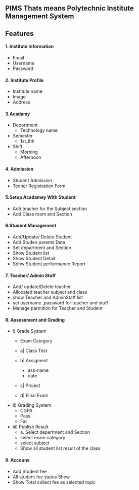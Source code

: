 ## PIMS Thats means Polytechnic Institute Management System

## Features 
#### 1. Institute Information
- Email
- Username
- Password
#### 2. Institute Profile 
- Institute name
- Image
- Address

#### 3.Acadamy 
- Department
  - Technology name
- Semester
  - 1st_8th
- Shift 
  - Morning 
  - Afternoon
  
#### 4. Admission
- Student Admission
- Techer Registration Form

#### 5.Setup Acadamey With Student
- Add teacher for the Subject section
- Add Class room and Section
#### 6.Student Management 
 - Add/Update/ Delete Student 
 - Add Studen parents Data
 - Set department and  Section
 - Show Student list
 - Show Student Detail
 - Sohw Student performance Report
 #### 7. Teacher/ Admin Stuff
 - Add/ update/Delete teacher
 - Allocated teacher subject and class
 - show Teacher and AdminStaff list
 - set username ,password for teacher and stuff
 - Manage parmition for Teacher and Student
 
 #### 8. Assessment and Grading
 - i) Grade System
   -  Exam Category
    - a| Class Test
    - b| Assigment
      - ass-name
      - date
      
    - c| Project
    - d| Final Exam
 - ii) Grading System
    - CGPA
    - Pass
    - Fail
 - iii) Publish Result 
    - a. Select depertment and Section
    - select exam category
    - select subject
    - Show all student list result of the class 
#### 9. Accouns 
  - Add Student fee
  - All student fee status Show
  - Show Total collect fee as selected topic
